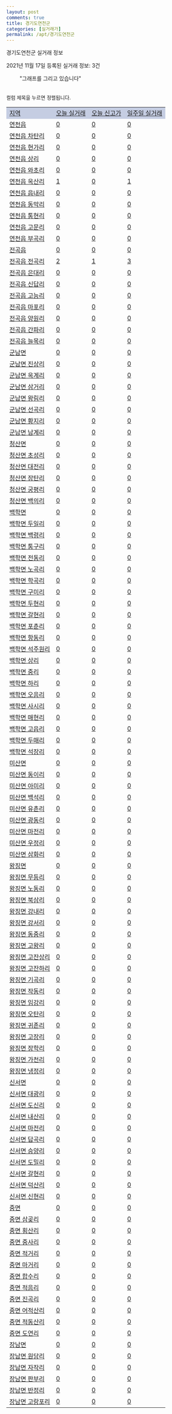 ```yaml
---
layout: post
comments: true
title: 경기도연천군
categories: [실거래가]
permalink: /apt/경기도연천군
---
```


경기도연천군 실거래 정보

2021년 11월 17일 등록된 실거래 정보: 3건

<!--<script async src="https://pagead2.googlesyndication.com/pagead/js/adsbygoogle.js?client=ca-pub-3485438051770037"
 crossorigin="anonymous"></script>-->

<script type="text/javascript">
  google.charts.load('current', {'packages':['corechart']});
  google.charts.setOnLoadCallback(drawChart);

  function drawChart() {
    var data = google.visualization.arrayToDataTable([['거래일', '매매', '전월세', '전매'], ['21-01', 12, 9, 0], ['21-02', 16, 11, 0], ['21-03', 16, 13, 0], ['21-04', 19, 7, 0], ['21-05', 24, 8, 0], ['21-06', 20, 12, 0], ['21-07', 15, 10, 0], ['21-08', 23, 32, 0], ['21-09', 24, 17, 0], ['21-10', 31, 6, 0], ['21-11', 3, 3, 0]]);

    var options = {
      title: '최근 1년간 유형별 거래량 추이',
      legend: { position: 'bottom' }
    };

    setTimeout(function() {
        var chart = new google.visualization.LineChart(document.getElementById('columnchart_material'));
        chart.draw(data, (options));
        document.getElementById('loading').style.display = 'none';
        var dayLabel = (new Date()).getDay();
        if (dayLabel < 2) {
            sorttable.innerSortFunction.apply(document.getElementById('week'), []);
            sorttable.innerSortFunction.apply(document.getElementById('week'), []);        
        }
        else {
            sorttable.innerSortFunction.apply(document.getElementById('today'), []);
            sorttable.innerSortFunction.apply(document.getElementById('today'), []);
        }
    }, 200);

  }
</script>

<div id="loading" style="z-index:20; display: block; margin-left: 35px">"그래프를 그리고 있습니다"</div>
<div id="columnchart_material" style="width: 95%; margin-left: -35px; display: block"></div>
<!--<div style="width: 95%; margin-left: -35px; display: block">
      <script async src="https://pagead2.googlesyndication.com/pagead/js/adsbygoogle.js?client=ca-pub-3485438051770037"
          crossorigin="anonymous"></script>
      <ins class="adsbygoogle"
          style="display:block"
          data-ad-format="fluid"
          data-ad-layout-key="-fb+5w+4e-db+86"
          data-ad-client="ca-pub-3485438051770037"
          data-ad-slot="1827090281"></ins>
      <script>
          (adsbygoogle = window.adsbygoogle || []).push({});
      </script>
</div>-->
<br>

<font size='small' style='font-size: small;'>컬럼 제목을 누르면 정렬됩니다.</font>
<table class="sortable">
  <tr style='background-color: rgba(114, 132, 186,0.4);'>
    <td id="region"><a href="#">지역</a></td>
    <td id="today"><a href="#">오늘 실거래</a></td>
    <td id="today_new"><a href="#">오늘 신고가</a></td>
    <td id="week"><a href="#">일주일 실거래</a></td>
  </tr>

  
  <tr class="item">
    <td><a href="경기도연천군연천읍">연천읍</a></td>
    <td><a href="경기도연천군연천읍">0</a></td>
    <td><a href="경기도연천군연천읍">0</a></td>
    <td><a href="경기도연천군연천읍">0</a></td>
  </tr>
    

  <tr class="item">
    <td><a href="경기도연천군연천읍차탄리">연천읍 차탄리</a></td>
    <td><a href="경기도연천군연천읍차탄리">0</a></td>
    <td><a href="경기도연천군연천읍차탄리">0</a></td>
    <td><a href="경기도연천군연천읍차탄리">0</a></td>
  </tr>
    

  <tr class="item">
    <td><a href="경기도연천군연천읍현가리">연천읍 현가리</a></td>
    <td><a href="경기도연천군연천읍현가리">0</a></td>
    <td><a href="경기도연천군연천읍현가리">0</a></td>
    <td><a href="경기도연천군연천읍현가리">0</a></td>
  </tr>
    

  <tr class="item">
    <td><a href="경기도연천군연천읍상리">연천읍 상리</a></td>
    <td><a href="경기도연천군연천읍상리">0</a></td>
    <td><a href="경기도연천군연천읍상리">0</a></td>
    <td><a href="경기도연천군연천읍상리">0</a></td>
  </tr>
    

  <tr class="item">
    <td><a href="경기도연천군연천읍와초리">연천읍 와초리</a></td>
    <td><a href="경기도연천군연천읍와초리">0</a></td>
    <td><a href="경기도연천군연천읍와초리">0</a></td>
    <td><a href="경기도연천군연천읍와초리">0</a></td>
  </tr>
    

  <tr class="item">
    <td><a href="경기도연천군연천읍옥산리">연천읍 옥산리</a></td>
    <td><a href="경기도연천군연천읍옥산리">1</a></td>
    <td><a href="경기도연천군연천읍옥산리">0</a></td>
    <td><a href="경기도연천군연천읍옥산리">1</a></td>
  </tr>
    

  <tr class="item">
    <td><a href="경기도연천군연천읍읍내리">연천읍 읍내리</a></td>
    <td><a href="경기도연천군연천읍읍내리">0</a></td>
    <td><a href="경기도연천군연천읍읍내리">0</a></td>
    <td><a href="경기도연천군연천읍읍내리">0</a></td>
  </tr>
    

  <tr class="item">
    <td><a href="경기도연천군연천읍동막리">연천읍 동막리</a></td>
    <td><a href="경기도연천군연천읍동막리">0</a></td>
    <td><a href="경기도연천군연천읍동막리">0</a></td>
    <td><a href="경기도연천군연천읍동막리">0</a></td>
  </tr>
    

  <tr class="item">
    <td><a href="경기도연천군연천읍통현리">연천읍 통현리</a></td>
    <td><a href="경기도연천군연천읍통현리">0</a></td>
    <td><a href="경기도연천군연천읍통현리">0</a></td>
    <td><a href="경기도연천군연천읍통현리">0</a></td>
  </tr>
    

  <tr class="item">
    <td><a href="경기도연천군연천읍고문리">연천읍 고문리</a></td>
    <td><a href="경기도연천군연천읍고문리">0</a></td>
    <td><a href="경기도연천군연천읍고문리">0</a></td>
    <td><a href="경기도연천군연천읍고문리">0</a></td>
  </tr>
    

  <tr class="item">
    <td><a href="경기도연천군연천읍부곡리">연천읍 부곡리</a></td>
    <td><a href="경기도연천군연천읍부곡리">0</a></td>
    <td><a href="경기도연천군연천읍부곡리">0</a></td>
    <td><a href="경기도연천군연천읍부곡리">0</a></td>
  </tr>
    

  <tr class="item">
    <td><a href="경기도연천군전곡읍">전곡읍</a></td>
    <td><a href="경기도연천군전곡읍">0</a></td>
    <td><a href="경기도연천군전곡읍">0</a></td>
    <td><a href="경기도연천군전곡읍">0</a></td>
  </tr>
    

  <tr class="item">
    <td><a href="경기도연천군전곡읍전곡리">전곡읍 전곡리</a></td>
    <td><a href="경기도연천군전곡읍전곡리">2</a></td>
    <td><a href="경기도연천군전곡읍전곡리">1</a></td>
    <td><a href="경기도연천군전곡읍전곡리">3</a></td>
  </tr>
    

  <tr class="item">
    <td><a href="경기도연천군전곡읍은대리">전곡읍 은대리</a></td>
    <td><a href="경기도연천군전곡읍은대리">0</a></td>
    <td><a href="경기도연천군전곡읍은대리">0</a></td>
    <td><a href="경기도연천군전곡읍은대리">0</a></td>
  </tr>
    

  <tr class="item">
    <td><a href="경기도연천군전곡읍신답리">전곡읍 신답리</a></td>
    <td><a href="경기도연천군전곡읍신답리">0</a></td>
    <td><a href="경기도연천군전곡읍신답리">0</a></td>
    <td><a href="경기도연천군전곡읍신답리">0</a></td>
  </tr>
    

  <tr class="item">
    <td><a href="경기도연천군전곡읍고능리">전곡읍 고능리</a></td>
    <td><a href="경기도연천군전곡읍고능리">0</a></td>
    <td><a href="경기도연천군전곡읍고능리">0</a></td>
    <td><a href="경기도연천군전곡읍고능리">0</a></td>
  </tr>
    

  <tr class="item">
    <td><a href="경기도연천군전곡읍마포리">전곡읍 마포리</a></td>
    <td><a href="경기도연천군전곡읍마포리">0</a></td>
    <td><a href="경기도연천군전곡읍마포리">0</a></td>
    <td><a href="경기도연천군전곡읍마포리">0</a></td>
  </tr>
    

  <tr class="item">
    <td><a href="경기도연천군전곡읍양원리">전곡읍 양원리</a></td>
    <td><a href="경기도연천군전곡읍양원리">0</a></td>
    <td><a href="경기도연천군전곡읍양원리">0</a></td>
    <td><a href="경기도연천군전곡읍양원리">0</a></td>
  </tr>
    

  <tr class="item">
    <td><a href="경기도연천군전곡읍간파리">전곡읍 간파리</a></td>
    <td><a href="경기도연천군전곡읍간파리">0</a></td>
    <td><a href="경기도연천군전곡읍간파리">0</a></td>
    <td><a href="경기도연천군전곡읍간파리">0</a></td>
  </tr>
    

  <tr class="item">
    <td><a href="경기도연천군전곡읍늘목리">전곡읍 늘목리</a></td>
    <td><a href="경기도연천군전곡읍늘목리">0</a></td>
    <td><a href="경기도연천군전곡읍늘목리">0</a></td>
    <td><a href="경기도연천군전곡읍늘목리">0</a></td>
  </tr>
    

  <tr class="item">
    <td><a href="경기도연천군군남면">군남면</a></td>
    <td><a href="경기도연천군군남면">0</a></td>
    <td><a href="경기도연천군군남면">0</a></td>
    <td><a href="경기도연천군군남면">0</a></td>
  </tr>
    

  <tr class="item">
    <td><a href="경기도연천군군남면진상리">군남면 진상리</a></td>
    <td><a href="경기도연천군군남면진상리">0</a></td>
    <td><a href="경기도연천군군남면진상리">0</a></td>
    <td><a href="경기도연천군군남면진상리">0</a></td>
  </tr>
    

  <tr class="item">
    <td><a href="경기도연천군군남면옥계리">군남면 옥계리</a></td>
    <td><a href="경기도연천군군남면옥계리">0</a></td>
    <td><a href="경기도연천군군남면옥계리">0</a></td>
    <td><a href="경기도연천군군남면옥계리">0</a></td>
  </tr>
    

  <tr class="item">
    <td><a href="경기도연천군군남면삼거리">군남면 삼거리</a></td>
    <td><a href="경기도연천군군남면삼거리">0</a></td>
    <td><a href="경기도연천군군남면삼거리">0</a></td>
    <td><a href="경기도연천군군남면삼거리">0</a></td>
  </tr>
    

  <tr class="item">
    <td><a href="경기도연천군군남면왕림리">군남면 왕림리</a></td>
    <td><a href="경기도연천군군남면왕림리">0</a></td>
    <td><a href="경기도연천군군남면왕림리">0</a></td>
    <td><a href="경기도연천군군남면왕림리">0</a></td>
  </tr>
    

  <tr class="item">
    <td><a href="경기도연천군군남면선곡리">군남면 선곡리</a></td>
    <td><a href="경기도연천군군남면선곡리">0</a></td>
    <td><a href="경기도연천군군남면선곡리">0</a></td>
    <td><a href="경기도연천군군남면선곡리">0</a></td>
  </tr>
    

  <tr class="item">
    <td><a href="경기도연천군군남면황지리">군남면 황지리</a></td>
    <td><a href="경기도연천군군남면황지리">0</a></td>
    <td><a href="경기도연천군군남면황지리">0</a></td>
    <td><a href="경기도연천군군남면황지리">0</a></td>
  </tr>
    

  <tr class="item">
    <td><a href="경기도연천군군남면남계리">군남면 남계리</a></td>
    <td><a href="경기도연천군군남면남계리">0</a></td>
    <td><a href="경기도연천군군남면남계리">0</a></td>
    <td><a href="경기도연천군군남면남계리">0</a></td>
  </tr>
    

  <tr class="item">
    <td><a href="경기도연천군청산면">청산면</a></td>
    <td><a href="경기도연천군청산면">0</a></td>
    <td><a href="경기도연천군청산면">0</a></td>
    <td><a href="경기도연천군청산면">0</a></td>
  </tr>
    

  <tr class="item">
    <td><a href="경기도연천군청산면초성리">청산면 초성리</a></td>
    <td><a href="경기도연천군청산면초성리">0</a></td>
    <td><a href="경기도연천군청산면초성리">0</a></td>
    <td><a href="경기도연천군청산면초성리">0</a></td>
  </tr>
    

  <tr class="item">
    <td><a href="경기도연천군청산면대전리">청산면 대전리</a></td>
    <td><a href="경기도연천군청산면대전리">0</a></td>
    <td><a href="경기도연천군청산면대전리">0</a></td>
    <td><a href="경기도연천군청산면대전리">0</a></td>
  </tr>
    

  <tr class="item">
    <td><a href="경기도연천군청산면장탄리">청산면 장탄리</a></td>
    <td><a href="경기도연천군청산면장탄리">0</a></td>
    <td><a href="경기도연천군청산면장탄리">0</a></td>
    <td><a href="경기도연천군청산면장탄리">0</a></td>
  </tr>
    

  <tr class="item">
    <td><a href="경기도연천군청산면궁평리">청산면 궁평리</a></td>
    <td><a href="경기도연천군청산면궁평리">0</a></td>
    <td><a href="경기도연천군청산면궁평리">0</a></td>
    <td><a href="경기도연천군청산면궁평리">0</a></td>
  </tr>
    

  <tr class="item">
    <td><a href="경기도연천군청산면백의리">청산면 백의리</a></td>
    <td><a href="경기도연천군청산면백의리">0</a></td>
    <td><a href="경기도연천군청산면백의리">0</a></td>
    <td><a href="경기도연천군청산면백의리">0</a></td>
  </tr>
    

  <tr class="item">
    <td><a href="경기도연천군백학면">백학면</a></td>
    <td><a href="경기도연천군백학면">0</a></td>
    <td><a href="경기도연천군백학면">0</a></td>
    <td><a href="경기도연천군백학면">0</a></td>
  </tr>
    

  <tr class="item">
    <td><a href="경기도연천군백학면두일리">백학면 두일리</a></td>
    <td><a href="경기도연천군백학면두일리">0</a></td>
    <td><a href="경기도연천군백학면두일리">0</a></td>
    <td><a href="경기도연천군백학면두일리">0</a></td>
  </tr>
    

  <tr class="item">
    <td><a href="경기도연천군백학면백령리">백학면 백령리</a></td>
    <td><a href="경기도연천군백학면백령리">0</a></td>
    <td><a href="경기도연천군백학면백령리">0</a></td>
    <td><a href="경기도연천군백학면백령리">0</a></td>
  </tr>
    

  <tr class="item">
    <td><a href="경기도연천군백학면통구리">백학면 통구리</a></td>
    <td><a href="경기도연천군백학면통구리">0</a></td>
    <td><a href="경기도연천군백학면통구리">0</a></td>
    <td><a href="경기도연천군백학면통구리">0</a></td>
  </tr>
    

  <tr class="item">
    <td><a href="경기도연천군백학면전동리">백학면 전동리</a></td>
    <td><a href="경기도연천군백학면전동리">0</a></td>
    <td><a href="경기도연천군백학면전동리">0</a></td>
    <td><a href="경기도연천군백학면전동리">0</a></td>
  </tr>
    

  <tr class="item">
    <td><a href="경기도연천군백학면노곡리">백학면 노곡리</a></td>
    <td><a href="경기도연천군백학면노곡리">0</a></td>
    <td><a href="경기도연천군백학면노곡리">0</a></td>
    <td><a href="경기도연천군백학면노곡리">0</a></td>
  </tr>
    

  <tr class="item">
    <td><a href="경기도연천군백학면학곡리">백학면 학곡리</a></td>
    <td><a href="경기도연천군백학면학곡리">0</a></td>
    <td><a href="경기도연천군백학면학곡리">0</a></td>
    <td><a href="경기도연천군백학면학곡리">0</a></td>
  </tr>
    

  <tr class="item">
    <td><a href="경기도연천군백학면구미리">백학면 구미리</a></td>
    <td><a href="경기도연천군백학면구미리">0</a></td>
    <td><a href="경기도연천군백학면구미리">0</a></td>
    <td><a href="경기도연천군백학면구미리">0</a></td>
  </tr>
    

  <tr class="item">
    <td><a href="경기도연천군백학면두현리">백학면 두현리</a></td>
    <td><a href="경기도연천군백학면두현리">0</a></td>
    <td><a href="경기도연천군백학면두현리">0</a></td>
    <td><a href="경기도연천군백학면두현리">0</a></td>
  </tr>
    

  <tr class="item">
    <td><a href="경기도연천군백학면갈현리">백학면 갈현리</a></td>
    <td><a href="경기도연천군백학면갈현리">0</a></td>
    <td><a href="경기도연천군백학면갈현리">0</a></td>
    <td><a href="경기도연천군백학면갈현리">0</a></td>
  </tr>
    

  <tr class="item">
    <td><a href="경기도연천군백학면포춘리">백학면 포춘리</a></td>
    <td><a href="경기도연천군백학면포춘리">0</a></td>
    <td><a href="경기도연천군백학면포춘리">0</a></td>
    <td><a href="경기도연천군백학면포춘리">0</a></td>
  </tr>
    

  <tr class="item">
    <td><a href="경기도연천군백학면항동리">백학면 항동리</a></td>
    <td><a href="경기도연천군백학면항동리">0</a></td>
    <td><a href="경기도연천군백학면항동리">0</a></td>
    <td><a href="경기도연천군백학면항동리">0</a></td>
  </tr>
    

  <tr class="item">
    <td><a href="경기도연천군백학면석주원리">백학면 석주원리</a></td>
    <td><a href="경기도연천군백학면석주원리">0</a></td>
    <td><a href="경기도연천군백학면석주원리">0</a></td>
    <td><a href="경기도연천군백학면석주원리">0</a></td>
  </tr>
    

  <tr class="item">
    <td><a href="경기도연천군백학면상리">백학면 상리</a></td>
    <td><a href="경기도연천군백학면상리">0</a></td>
    <td><a href="경기도연천군백학면상리">0</a></td>
    <td><a href="경기도연천군백학면상리">0</a></td>
  </tr>
    

  <tr class="item">
    <td><a href="경기도연천군백학면중리">백학면 중리</a></td>
    <td><a href="경기도연천군백학면중리">0</a></td>
    <td><a href="경기도연천군백학면중리">0</a></td>
    <td><a href="경기도연천군백학면중리">0</a></td>
  </tr>
    

  <tr class="item">
    <td><a href="경기도연천군백학면하리">백학면 하리</a></td>
    <td><a href="경기도연천군백학면하리">0</a></td>
    <td><a href="경기도연천군백학면하리">0</a></td>
    <td><a href="경기도연천군백학면하리">0</a></td>
  </tr>
    

  <tr class="item">
    <td><a href="경기도연천군백학면오음리">백학면 오음리</a></td>
    <td><a href="경기도연천군백학면오음리">0</a></td>
    <td><a href="경기도연천군백학면오음리">0</a></td>
    <td><a href="경기도연천군백학면오음리">0</a></td>
  </tr>
    

  <tr class="item">
    <td><a href="경기도연천군백학면사시리">백학면 사시리</a></td>
    <td><a href="경기도연천군백학면사시리">0</a></td>
    <td><a href="경기도연천군백학면사시리">0</a></td>
    <td><a href="경기도연천군백학면사시리">0</a></td>
  </tr>
    

  <tr class="item">
    <td><a href="경기도연천군백학면매현리">백학면 매현리</a></td>
    <td><a href="경기도연천군백학면매현리">0</a></td>
    <td><a href="경기도연천군백학면매현리">0</a></td>
    <td><a href="경기도연천군백학면매현리">0</a></td>
  </tr>
    

  <tr class="item">
    <td><a href="경기도연천군백학면고읍리">백학면 고읍리</a></td>
    <td><a href="경기도연천군백학면고읍리">0</a></td>
    <td><a href="경기도연천군백학면고읍리">0</a></td>
    <td><a href="경기도연천군백학면고읍리">0</a></td>
  </tr>
    

  <tr class="item">
    <td><a href="경기도연천군백학면두매리">백학면 두매리</a></td>
    <td><a href="경기도연천군백학면두매리">0</a></td>
    <td><a href="경기도연천군백학면두매리">0</a></td>
    <td><a href="경기도연천군백학면두매리">0</a></td>
  </tr>
    

  <tr class="item">
    <td><a href="경기도연천군백학면석장리">백학면 석장리</a></td>
    <td><a href="경기도연천군백학면석장리">0</a></td>
    <td><a href="경기도연천군백학면석장리">0</a></td>
    <td><a href="경기도연천군백학면석장리">0</a></td>
  </tr>
    

  <tr class="item">
    <td><a href="경기도연천군미산면">미산면</a></td>
    <td><a href="경기도연천군미산면">0</a></td>
    <td><a href="경기도연천군미산면">0</a></td>
    <td><a href="경기도연천군미산면">0</a></td>
  </tr>
    

  <tr class="item">
    <td><a href="경기도연천군미산면동이리">미산면 동이리</a></td>
    <td><a href="경기도연천군미산면동이리">0</a></td>
    <td><a href="경기도연천군미산면동이리">0</a></td>
    <td><a href="경기도연천군미산면동이리">0</a></td>
  </tr>
    

  <tr class="item">
    <td><a href="경기도연천군미산면아미리">미산면 아미리</a></td>
    <td><a href="경기도연천군미산면아미리">0</a></td>
    <td><a href="경기도연천군미산면아미리">0</a></td>
    <td><a href="경기도연천군미산면아미리">0</a></td>
  </tr>
    

  <tr class="item">
    <td><a href="경기도연천군미산면백석리">미산면 백석리</a></td>
    <td><a href="경기도연천군미산면백석리">0</a></td>
    <td><a href="경기도연천군미산면백석리">0</a></td>
    <td><a href="경기도연천군미산면백석리">0</a></td>
  </tr>
    

  <tr class="item">
    <td><a href="경기도연천군미산면유촌리">미산면 유촌리</a></td>
    <td><a href="경기도연천군미산면유촌리">0</a></td>
    <td><a href="경기도연천군미산면유촌리">0</a></td>
    <td><a href="경기도연천군미산면유촌리">0</a></td>
  </tr>
    

  <tr class="item">
    <td><a href="경기도연천군미산면광동리">미산면 광동리</a></td>
    <td><a href="경기도연천군미산면광동리">0</a></td>
    <td><a href="경기도연천군미산면광동리">0</a></td>
    <td><a href="경기도연천군미산면광동리">0</a></td>
  </tr>
    

  <tr class="item">
    <td><a href="경기도연천군미산면마전리">미산면 마전리</a></td>
    <td><a href="경기도연천군미산면마전리">0</a></td>
    <td><a href="경기도연천군미산면마전리">0</a></td>
    <td><a href="경기도연천군미산면마전리">0</a></td>
  </tr>
    

  <tr class="item">
    <td><a href="경기도연천군미산면우정리">미산면 우정리</a></td>
    <td><a href="경기도연천군미산면우정리">0</a></td>
    <td><a href="경기도연천군미산면우정리">0</a></td>
    <td><a href="경기도연천군미산면우정리">0</a></td>
  </tr>
    

  <tr class="item">
    <td><a href="경기도연천군미산면삼화리">미산면 삼화리</a></td>
    <td><a href="경기도연천군미산면삼화리">0</a></td>
    <td><a href="경기도연천군미산면삼화리">0</a></td>
    <td><a href="경기도연천군미산면삼화리">0</a></td>
  </tr>
    

  <tr class="item">
    <td><a href="경기도연천군왕징면">왕징면</a></td>
    <td><a href="경기도연천군왕징면">0</a></td>
    <td><a href="경기도연천군왕징면">0</a></td>
    <td><a href="경기도연천군왕징면">0</a></td>
  </tr>
    

  <tr class="item">
    <td><a href="경기도연천군왕징면무등리">왕징면 무등리</a></td>
    <td><a href="경기도연천군왕징면무등리">0</a></td>
    <td><a href="경기도연천군왕징면무등리">0</a></td>
    <td><a href="경기도연천군왕징면무등리">0</a></td>
  </tr>
    

  <tr class="item">
    <td><a href="경기도연천군왕징면노동리">왕징면 노동리</a></td>
    <td><a href="경기도연천군왕징면노동리">0</a></td>
    <td><a href="경기도연천군왕징면노동리">0</a></td>
    <td><a href="경기도연천군왕징면노동리">0</a></td>
  </tr>
    

  <tr class="item">
    <td><a href="경기도연천군왕징면북삼리">왕징면 북삼리</a></td>
    <td><a href="경기도연천군왕징면북삼리">0</a></td>
    <td><a href="경기도연천군왕징면북삼리">0</a></td>
    <td><a href="경기도연천군왕징면북삼리">0</a></td>
  </tr>
    

  <tr class="item">
    <td><a href="경기도연천군왕징면강내리">왕징면 강내리</a></td>
    <td><a href="경기도연천군왕징면강내리">0</a></td>
    <td><a href="경기도연천군왕징면강내리">0</a></td>
    <td><a href="경기도연천군왕징면강내리">0</a></td>
  </tr>
    

  <tr class="item">
    <td><a href="경기도연천군왕징면강서리">왕징면 강서리</a></td>
    <td><a href="경기도연천군왕징면강서리">0</a></td>
    <td><a href="경기도연천군왕징면강서리">0</a></td>
    <td><a href="경기도연천군왕징면강서리">0</a></td>
  </tr>
    

  <tr class="item">
    <td><a href="경기도연천군왕징면동중리">왕징면 동중리</a></td>
    <td><a href="경기도연천군왕징면동중리">0</a></td>
    <td><a href="경기도연천군왕징면동중리">0</a></td>
    <td><a href="경기도연천군왕징면동중리">0</a></td>
  </tr>
    

  <tr class="item">
    <td><a href="경기도연천군왕징면고왕리">왕징면 고왕리</a></td>
    <td><a href="경기도연천군왕징면고왕리">0</a></td>
    <td><a href="경기도연천군왕징면고왕리">0</a></td>
    <td><a href="경기도연천군왕징면고왕리">0</a></td>
  </tr>
    

  <tr class="item">
    <td><a href="경기도연천군왕징면고잔상리">왕징면 고잔상리</a></td>
    <td><a href="경기도연천군왕징면고잔상리">0</a></td>
    <td><a href="경기도연천군왕징면고잔상리">0</a></td>
    <td><a href="경기도연천군왕징면고잔상리">0</a></td>
  </tr>
    

  <tr class="item">
    <td><a href="경기도연천군왕징면고잔하리">왕징면 고잔하리</a></td>
    <td><a href="경기도연천군왕징면고잔하리">0</a></td>
    <td><a href="경기도연천군왕징면고잔하리">0</a></td>
    <td><a href="경기도연천군왕징면고잔하리">0</a></td>
  </tr>
    

  <tr class="item">
    <td><a href="경기도연천군왕징면기곡리">왕징면 기곡리</a></td>
    <td><a href="경기도연천군왕징면기곡리">0</a></td>
    <td><a href="경기도연천군왕징면기곡리">0</a></td>
    <td><a href="경기도연천군왕징면기곡리">0</a></td>
  </tr>
    

  <tr class="item">
    <td><a href="경기도연천군왕징면작동리">왕징면 작동리</a></td>
    <td><a href="경기도연천군왕징면작동리">0</a></td>
    <td><a href="경기도연천군왕징면작동리">0</a></td>
    <td><a href="경기도연천군왕징면작동리">0</a></td>
  </tr>
    

  <tr class="item">
    <td><a href="경기도연천군왕징면임강리">왕징면 임강리</a></td>
    <td><a href="경기도연천군왕징면임강리">0</a></td>
    <td><a href="경기도연천군왕징면임강리">0</a></td>
    <td><a href="경기도연천군왕징면임강리">0</a></td>
  </tr>
    

  <tr class="item">
    <td><a href="경기도연천군왕징면오탄리">왕징면 오탄리</a></td>
    <td><a href="경기도연천군왕징면오탄리">0</a></td>
    <td><a href="경기도연천군왕징면오탄리">0</a></td>
    <td><a href="경기도연천군왕징면오탄리">0</a></td>
  </tr>
    

  <tr class="item">
    <td><a href="경기도연천군왕징면귀존리">왕징면 귀존리</a></td>
    <td><a href="경기도연천군왕징면귀존리">0</a></td>
    <td><a href="경기도연천군왕징면귀존리">0</a></td>
    <td><a href="경기도연천군왕징면귀존리">0</a></td>
  </tr>
    

  <tr class="item">
    <td><a href="경기도연천군왕징면고장리">왕징면 고장리</a></td>
    <td><a href="경기도연천군왕징면고장리">0</a></td>
    <td><a href="경기도연천군왕징면고장리">0</a></td>
    <td><a href="경기도연천군왕징면고장리">0</a></td>
  </tr>
    

  <tr class="item">
    <td><a href="경기도연천군왕징면장학리">왕징면 장학리</a></td>
    <td><a href="경기도연천군왕징면장학리">0</a></td>
    <td><a href="경기도연천군왕징면장학리">0</a></td>
    <td><a href="경기도연천군왕징면장학리">0</a></td>
  </tr>
    

  <tr class="item">
    <td><a href="경기도연천군왕징면가천리">왕징면 가천리</a></td>
    <td><a href="경기도연천군왕징면가천리">0</a></td>
    <td><a href="경기도연천군왕징면가천리">0</a></td>
    <td><a href="경기도연천군왕징면가천리">0</a></td>
  </tr>
    

  <tr class="item">
    <td><a href="경기도연천군왕징면냉정리">왕징면 냉정리</a></td>
    <td><a href="경기도연천군왕징면냉정리">0</a></td>
    <td><a href="경기도연천군왕징면냉정리">0</a></td>
    <td><a href="경기도연천군왕징면냉정리">0</a></td>
  </tr>
    

  <tr class="item">
    <td><a href="경기도연천군신서면">신서면</a></td>
    <td><a href="경기도연천군신서면">0</a></td>
    <td><a href="경기도연천군신서면">0</a></td>
    <td><a href="경기도연천군신서면">0</a></td>
  </tr>
    

  <tr class="item">
    <td><a href="경기도연천군신서면대광리">신서면 대광리</a></td>
    <td><a href="경기도연천군신서면대광리">0</a></td>
    <td><a href="경기도연천군신서면대광리">0</a></td>
    <td><a href="경기도연천군신서면대광리">0</a></td>
  </tr>
    

  <tr class="item">
    <td><a href="경기도연천군신서면도신리">신서면 도신리</a></td>
    <td><a href="경기도연천군신서면도신리">0</a></td>
    <td><a href="경기도연천군신서면도신리">0</a></td>
    <td><a href="경기도연천군신서면도신리">0</a></td>
  </tr>
    

  <tr class="item">
    <td><a href="경기도연천군신서면내산리">신서면 내산리</a></td>
    <td><a href="경기도연천군신서면내산리">0</a></td>
    <td><a href="경기도연천군신서면내산리">0</a></td>
    <td><a href="경기도연천군신서면내산리">0</a></td>
  </tr>
    

  <tr class="item">
    <td><a href="경기도연천군신서면마전리">신서면 마전리</a></td>
    <td><a href="경기도연천군신서면마전리">0</a></td>
    <td><a href="경기도연천군신서면마전리">0</a></td>
    <td><a href="경기도연천군신서면마전리">0</a></td>
  </tr>
    

  <tr class="item">
    <td><a href="경기도연천군신서면답곡리">신서면 답곡리</a></td>
    <td><a href="경기도연천군신서면답곡리">0</a></td>
    <td><a href="경기도연천군신서면답곡리">0</a></td>
    <td><a href="경기도연천군신서면답곡리">0</a></td>
  </tr>
    

  <tr class="item">
    <td><a href="경기도연천군신서면승양리">신서면 승양리</a></td>
    <td><a href="경기도연천군신서면승양리">0</a></td>
    <td><a href="경기도연천군신서면승양리">0</a></td>
    <td><a href="경기도연천군신서면승양리">0</a></td>
  </tr>
    

  <tr class="item">
    <td><a href="경기도연천군신서면도밀리">신서면 도밀리</a></td>
    <td><a href="경기도연천군신서면도밀리">0</a></td>
    <td><a href="경기도연천군신서면도밀리">0</a></td>
    <td><a href="경기도연천군신서면도밀리">0</a></td>
  </tr>
    

  <tr class="item">
    <td><a href="경기도연천군신서면갈현리">신서면 갈현리</a></td>
    <td><a href="경기도연천군신서면갈현리">0</a></td>
    <td><a href="경기도연천군신서면갈현리">0</a></td>
    <td><a href="경기도연천군신서면갈현리">0</a></td>
  </tr>
    

  <tr class="item">
    <td><a href="경기도연천군신서면덕산리">신서면 덕산리</a></td>
    <td><a href="경기도연천군신서면덕산리">0</a></td>
    <td><a href="경기도연천군신서면덕산리">0</a></td>
    <td><a href="경기도연천군신서면덕산리">0</a></td>
  </tr>
    

  <tr class="item">
    <td><a href="경기도연천군신서면신현리">신서면 신현리</a></td>
    <td><a href="경기도연천군신서면신현리">0</a></td>
    <td><a href="경기도연천군신서면신현리">0</a></td>
    <td><a href="경기도연천군신서면신현리">0</a></td>
  </tr>
    

  <tr class="item">
    <td><a href="경기도연천군중면">중면</a></td>
    <td><a href="경기도연천군중면">0</a></td>
    <td><a href="경기도연천군중면">0</a></td>
    <td><a href="경기도연천군중면">0</a></td>
  </tr>
    

  <tr class="item">
    <td><a href="경기도연천군중면삼곶리">중면 삼곶리</a></td>
    <td><a href="경기도연천군중면삼곶리">0</a></td>
    <td><a href="경기도연천군중면삼곶리">0</a></td>
    <td><a href="경기도연천군중면삼곶리">0</a></td>
  </tr>
    

  <tr class="item">
    <td><a href="경기도연천군중면횡산리">중면 횡산리</a></td>
    <td><a href="경기도연천군중면횡산리">0</a></td>
    <td><a href="경기도연천군중면횡산리">0</a></td>
    <td><a href="경기도연천군중면횡산리">0</a></td>
  </tr>
    

  <tr class="item">
    <td><a href="경기도연천군중면중사리">중면 중사리</a></td>
    <td><a href="경기도연천군중면중사리">0</a></td>
    <td><a href="경기도연천군중면중사리">0</a></td>
    <td><a href="경기도연천군중면중사리">0</a></td>
  </tr>
    

  <tr class="item">
    <td><a href="경기도연천군중면적거리">중면 적거리</a></td>
    <td><a href="경기도연천군중면적거리">0</a></td>
    <td><a href="경기도연천군중면적거리">0</a></td>
    <td><a href="경기도연천군중면적거리">0</a></td>
  </tr>
    

  <tr class="item">
    <td><a href="경기도연천군중면마거리">중면 마거리</a></td>
    <td><a href="경기도연천군중면마거리">0</a></td>
    <td><a href="경기도연천군중면마거리">0</a></td>
    <td><a href="경기도연천군중면마거리">0</a></td>
  </tr>
    

  <tr class="item">
    <td><a href="경기도연천군중면합수리">중면 합수리</a></td>
    <td><a href="경기도연천군중면합수리">0</a></td>
    <td><a href="경기도연천군중면합수리">0</a></td>
    <td><a href="경기도연천군중면합수리">0</a></td>
  </tr>
    

  <tr class="item">
    <td><a href="경기도연천군중면적음리">중면 적음리</a></td>
    <td><a href="경기도연천군중면적음리">0</a></td>
    <td><a href="경기도연천군중면적음리">0</a></td>
    <td><a href="경기도연천군중면적음리">0</a></td>
  </tr>
    

  <tr class="item">
    <td><a href="경기도연천군중면진곡리">중면 진곡리</a></td>
    <td><a href="경기도연천군중면진곡리">0</a></td>
    <td><a href="경기도연천군중면진곡리">0</a></td>
    <td><a href="경기도연천군중면진곡리">0</a></td>
  </tr>
    

  <tr class="item">
    <td><a href="경기도연천군중면어적산리">중면 어적산리</a></td>
    <td><a href="경기도연천군중면어적산리">0</a></td>
    <td><a href="경기도연천군중면어적산리">0</a></td>
    <td><a href="경기도연천군중면어적산리">0</a></td>
  </tr>
    

  <tr class="item">
    <td><a href="경기도연천군중면적동산리">중면 적동산리</a></td>
    <td><a href="경기도연천군중면적동산리">0</a></td>
    <td><a href="경기도연천군중면적동산리">0</a></td>
    <td><a href="경기도연천군중면적동산리">0</a></td>
  </tr>
    

  <tr class="item">
    <td><a href="경기도연천군중면도연리">중면 도연리</a></td>
    <td><a href="경기도연천군중면도연리">0</a></td>
    <td><a href="경기도연천군중면도연리">0</a></td>
    <td><a href="경기도연천군중면도연리">0</a></td>
  </tr>
    

  <tr class="item">
    <td><a href="경기도연천군장남면">장남면</a></td>
    <td><a href="경기도연천군장남면">0</a></td>
    <td><a href="경기도연천군장남면">0</a></td>
    <td><a href="경기도연천군장남면">0</a></td>
  </tr>
    

  <tr class="item">
    <td><a href="경기도연천군장남면원당리">장남면 원당리</a></td>
    <td><a href="경기도연천군장남면원당리">0</a></td>
    <td><a href="경기도연천군장남면원당리">0</a></td>
    <td><a href="경기도연천군장남면원당리">0</a></td>
  </tr>
    

  <tr class="item">
    <td><a href="경기도연천군장남면자작리">장남면 자작리</a></td>
    <td><a href="경기도연천군장남면자작리">0</a></td>
    <td><a href="경기도연천군장남면자작리">0</a></td>
    <td><a href="경기도연천군장남면자작리">0</a></td>
  </tr>
    

  <tr class="item">
    <td><a href="경기도연천군장남면판부리">장남면 판부리</a></td>
    <td><a href="경기도연천군장남면판부리">0</a></td>
    <td><a href="경기도연천군장남면판부리">0</a></td>
    <td><a href="경기도연천군장남면판부리">0</a></td>
  </tr>
    

  <tr class="item">
    <td><a href="경기도연천군장남면반정리">장남면 반정리</a></td>
    <td><a href="경기도연천군장남면반정리">0</a></td>
    <td><a href="경기도연천군장남면반정리">0</a></td>
    <td><a href="경기도연천군장남면반정리">0</a></td>
  </tr>
    

  <tr class="item">
    <td><a href="경기도연천군장남면고랑포리">장남면 고랑포리</a></td>
    <td><a href="경기도연천군장남면고랑포리">0</a></td>
    <td><a href="경기도연천군장남면고랑포리">0</a></td>
    <td><a href="경기도연천군장남면고랑포리">0</a></td>
  </tr>
    


</table>


    
